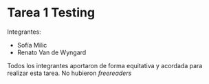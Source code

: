 # Tarea 1 Testing
Integrantes:
- Sofía Milic
- Renato Van de Wyngard

Todos los integrantes aportaron de forma equitativa y acordada para realizar esta tarea. No hubieron *freereaders*